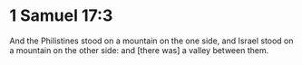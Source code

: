 # 1 Samuel 17:3

And the Philistines stood on a mountain on the one side, and Israel stood on a mountain on the other side: and [there was] a valley between them.